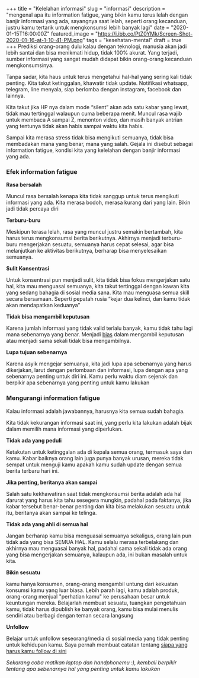 +++
title = "Kelelahan informasi"
slug = "informasi"
description = "mengenal apa itu information fatigue, yang bikin kamu terus lelah dengan banjir informasi yang ada, sayangnya saat lelah, seperti orang kecanduan, justru kamu tertarik untuk mengkonsumsi lebih banyak lagi"
date = "2020-01-15T16:00:00Z"
featured_image = "https://i.ibb.co/PtZ0YMk/Screen-Shot-2020-01-16-at-1-10-41-PM.png"
tags = "kesehatan-mental"
draft = true
+++ 
Prediksi orang-orang dulu kalau dengan teknologi, manusia akan jadi lebih santai dan bisa menikmati hidup, tidak 100% akurat. Yang terjadi, sumber informasi yang sangat mudah didapat bikin orang-orang kecanduan mengkonsumsinya.

Tanpa sadar, kita haus untuk terus mengetahui hal-hal yang sering kali tidak penting. Kita takut ketinggalan, khawatir tidak update. Notifikasi whatsapp, telegram, line menyala, siap berlomba dengan instagram, facebook dan lainnya.

Kita takut jika HP nya dalam mode “silent” akan ada satu kabar yang lewat, tidak mau tertinggal walaupun cuma beberapa menit. Muncul rasa wajib untuk membaca A sampai Z, menonton video, dan masih banyak antrian yang tentunya tidak akan habis sampai waktu kita habis.

Sampai kita merasa stress tidak bisa mengikuti semuanya, tidak bisa membadakan mana yang benar, mana yang salah. Gejala ini disebut sebagai information fatigue, kondisi kita yang kelelahan dengan banjir informasi yang ada.

### Efek information fatigue

**Rasa bersalah**

Muncul rasa bersalah kenapa kita tidak sanggup untuk terus mengikuti informasi yang ada. Kita merasa bodoh, merasa kurang dari yang lain. Bikin jadi tidak percaya diri

**Terburu-buru**

Meskipun terasa lelah, rasa yang muncul justru semakin bertambah, kita harus terus mengkonsumsi berita berikutnya. Akhirnya menjadi terburu-buru mengerjakan sesuatu, semuanya harus cepat selesai, agar bisa melanjutkan ke aktivitas berikutnya, berharap bisa menyelesaikan semuanya.

**Sulit Konsentrasi**

Untuk konsentrasi pun menjadi sulit, kita tidak bisa fokus mengerjakan satu hal, kita mau menguasai semuanya, kita takut tertinggal dengan kawan kita yang sedang bahagia di sosial media sana. Kita mau menguasa semua skill secara bersamaan. Seperti pepatah rusia “kejar dua kelinci, dan kamu tidak akan mendapatkan keduanya”

**Tidak bisa mengambil keputusan**

Karena jumlah informasi yang tidak valid terlalu banyak, kamu tidak tahu lagi mana sebenarnya yang benar. Menjadi [bias](https://hilman.space/bias/) dalam mengambil keputusan atau menjadi sama sekali tidak bisa mengambilnya.

**Lupa tujuan sebenarnya**

Karena asyik mengejar semuanya, kita jadi lupa apa sebenarnya yang harus dikerjakan, larut dengan perlombaan dan informasi, lupa dengan apa yang sebenarnya penting  untuk diri ini. Kamu perlu waktu diam sejenak dan berpikir apa sebenarnya yang penting untuk kamu lakukan

### Mengurangi information fatigue

Kalau informasi adalah jawabannya, harusnya kita semua sudah bahagia.

Kita tidak kekurangan informasi saat ini, yang perlu kita lakukan adalah bijak dalam memilih mana informasi yang diperlukan. 

**Tidak ada yang peduli**

Ketakutan untuk ketinggalan ada di kepala semua orang, termasuk saya dan kamu. Kabar baiknya orang lain juga punya banyak urusan, mereka tidak sempat untuk menguji kamu apakah kamu sudah update dengan semua berita terbaru hari ini.

**Jika penting, beritanya akan sampai**

Salah satu kekhawatiran saat tidak mengkonsumsi berita adalah ada hal darurat yang harus kita tahu sesegera mungkin, padahal pada faktanya, jika kabar tersebut benar-benar penting dan kita bisa melakukan sesuatu untuk itu, beritanya akan sampai ke telinga.

**Tidak ada yang ahli di semua hal**

Jangan berharap kamu bisa menguasai semuanya sekaligus, orang lain pun tidak ada yang bisa SEMUA HAL. Kamu selalu merasa terbelakang dan akhirnya mau menguasai banyak hal, padahal sama sekali tidak ada orang yang bisa mengerjakan semuanya, kalaupun ada, ini bukan masalah untuk kita.

**Bikin sesuatu**

kamu hanya konsumen, orang-orang mengambil untung dari kekuatan konsumsi kamu yang luar biasa. Lebih parah lagi, kamu adalah produk, orang-orang menjual "perhatian kamu" ke perusahaan besar untuk keuntungan mereka. Belajarlah membuat sesuatu, tuangkan pengetahuan kamu, tidak harus dipublish ke banyak orang, kamu bisa mulai menulis sendiri atau berbagi dengan teman secara langsung

**Unfollow**

Belajar untuk unfollow seseorang/media di sosial media yang tidak penting untuk kehidupan kamu. Saya pernah membuat catatan tentang [siapa yang harus kamu follow di sini](https://hilman.space/follow/)

_Sekarang coba matikan laptop dan handphonemu :), kembali berpikir tentang apa sebenarnya hal yang penting untuk kamu lakukan_